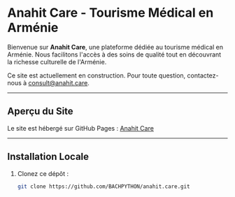 # Anahit Care - Tourisme Médical en Arménie

Bienvenue sur **Anahit Care**, une plateforme dédiée au tourisme médical en Arménie. Nous facilitons l'accès à des soins de qualité tout en découvrant la richesse culturelle de l'Arménie.

Ce site est actuellement en construction. Pour toute question, contactez-nous à [consult@anahit.care](mailto:consult@anahit.care).

---

## Aperçu du Site
Le site est hébergé sur GitHub Pages : [Anahit Care](https://bachpython.github.io/anahit.care/)

---

## Installation Locale
1. Clonez ce dépôt :
   ```bash
   git clone https://github.com/BACHPYTHON/anahit.care.git
